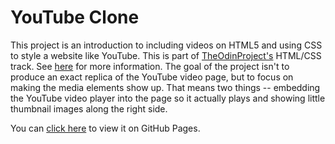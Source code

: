 # YouTube Clone

This project is an introduction to including videos on HTML5 and using CSS to style a website like YouTube. This is part of [TheOdinProject's](http://www.theodinproject.com) HTML/CSS track. See [here](http://www.theodinproject.com/courses/html5-and-css3/lessons/embedding-images-and-video?ref=lc-pb) for more information. The goal of the project isn't to produce an exact replica of the YouTube video page, but to focus on making the media elements show up. That means two things -- embedding the YouTube video player into the page so it actually plays and showing little thumbnail images along the right side. 

You can [click here](https://105ron.github.io/youtube_video_embed/) to view it on GitHub Pages.